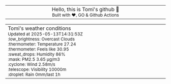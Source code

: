 
<div align="center">
<table>
<tbody>
<td align="center">
<img width="2000" height="0"><br>
Hello, this is Tomi's github 👋<br>
<sup>Built with ❤️, GO & Github Actions</sup><br>
<img width="2000" height="0">
</td>
</tbody>
</table>
</div>
<table>
<tbody>
<td align="left">
<img width="2000" height="0"><br>
Tomi's weather conditions<br>
<sup>Updated at 2025-05-13T14:31:53Z</sup><br>
<sup>:low_brightness: Overcast Clouds</sup><br>
<sup>:thermometer: Temperature 27.24 </sup><br>
<sup>:thermometer: Feels like 30.95</sup><br>
<sup>:sweat_drops: Humidity 86%</sup><br>
<sup>:mask: PM2.5 3.65 μg/m3</sup><br>
<sup>:cyclone: Wind 2.58m/s </sup><br>
<sup>:telescope: Visibility 10000m </sup><br>
<sup>:droplet: Rain 0mm/last 1h </sup><br>
<img width="2000" height="0">
</td>
<td align="left">
<img width="2000" height="0"><br>
<br>
<img width="2000" height="0">
</td>
</tbody>
</table>
</div>
    